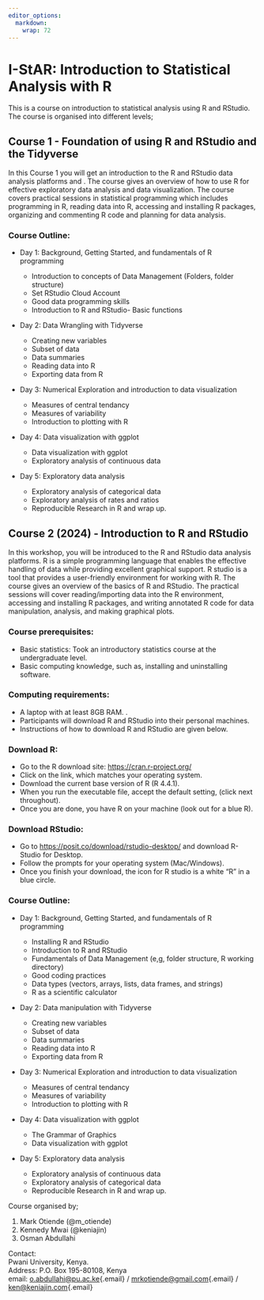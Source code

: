 ```yaml
---
editor_options: 
  markdown: 
    wrap: 72
---
```


# I-StAR: Introduction to Statistical Analysis with R

This is a course on introduction to statistical analysis using R and
RStudio. The course is organised into different levels;

## Course 1 - Foundation of using R and RStudio and the Tidyverse

In this Course 1 you will get an introduction to the R and RStudio data
analysis platforms and . The course gives an overview of how to use R
for effective exploratory data analysis and data visualization. The
course covers practical sessions in statistical programming which
includes programming in R, reading data into R, accessing and installing
R packages, organizing and commenting R code and planning for data
analysis.

### Course Outline:

-   Day 1: Background, Getting Started, and fundamentals of R
    programming

    -   Introduction to concepts of Data Management (Folders, folder
        structure)
    -   Set RStudio Cloud Account
    -   Good data programming skills
    -   Introduction to R and RStudio- Basic functions

-   Day 2: Data Wrangling with Tidyverse

    -   Creating new variables
    -   Subset of data
    -   Data summaries
    -   Reading data into R
    -   Exporting data from R

-   Day 3: Numerical Exploration and introduction to data visualization

    -   Measures of central tendancy
    -   Measures of variability
    -   Introduction to plotting with R

-   Day 4: Data visualization with ggplot

    -   Data visualization with ggplot
    -   Exploratory analysis of continuous data

-   Day 5: Exploratory data analysis

    -   Exploratory analysis of categorical data
    -   Exploratory analysis of rates and ratios
    -   Reproducible Research in R and wrap up.

## Course 2 (2024) - Introduction to R and RStudio

In this workshop, you will be introduced to the R and RStudio data
analysis platforms. R is a simple programming language that enables the
effective handling of data while providing excellent graphical support.
R studio is a tool that provides a user-friendly environment for working
with R. The course gives an overview of the basics of R and RStudio. The
practical sessions will cover reading/importing data into the R
environment, accessing and installing R packages, and writing annotated
R code for data manipulation, analysis, and making graphical plots.

### Course prerequisites:

-   Basic statistics: Took an introductory statistics course at the
    undergraduate level.
-   Basic computing knowledge, such as, installing and uninstalling
    software.

### Computing requirements:

-   A laptop with at least 8GB RAM. .
-   Participants will download R and RStudio into their personal
    machines.
-   Instructions of how to download R and RStudio are given below.

### Download R:

-   Go to the R download site: <https://cran.r-project.org/>
-   Click on the link, which matches your operating system.
-   Download the current base version of R (R 4.4.1).
-   When you run the executable file, accept the default setting, (click
    next throughout).
-   Once you are done, you have R on your machine (look out for a blue
    R).

### Download RStudio:

-   Go to <https://posit.co/download/rstudio-desktop/> and download
    R-Studio for Desktop.
-   Follow the prompts for your operating system (Mac/Windows).
-   Once you finish your download, the icon for R studio is a white “R”
    in a blue circle.

### Course Outline:

-   Day 1: Background, Getting Started, and fundamentals of R
    programming

    -   Installing R and RStudio
    -   Introduction to R and RStudio
    -   Fundamentals of Data Management (e,g, folder structure, R
        working directory)
    -   Good coding practices
    -   Data types (vectors, arrays, lists, data frames, and strings)
    -   R as a scientific calculator

-   Day 2: Data manipulation with Tidyverse

    -   Creating new variables
    -   Subset of data
    -   Data summaries
    -   Reading data into R
    -   Exporting data from R

-   Day 3: Numerical Exploration and introduction to data visualization

    -   Measures of central tendancy
    -   Measures of variability
    -   Introduction to plotting with R

-   Day 4: Data visualization with ggplot

    -   The Grammar of Graphics
    -   Data visualization with ggplot

-   Day 5: Exploratory data analysis

    -   Exploratory analysis of continuous data
    -   Exploratory analysis of categorical data
    -   Reproducible Research in R and wrap up.

Course organised by;

1)  Mark Otiende (@m_otiende)
2)  Kennedy Mwai (@keniajin)
3)  Osman Abdullahi

Contact:\
Pwani University, Kenya.\
Address: P.O. Box 195-80108, Kenya\
email: [o.abdullahi\@pu.ac.ke](mailto:o.abdullahi@pu.ac.ke){.email} /
[mrkotiende\@gmail.com](mailto:mrkotiende@gmail.com){.email} /
[ken\@keniajin.com](mailto:ken@keniajin.com){.email}
